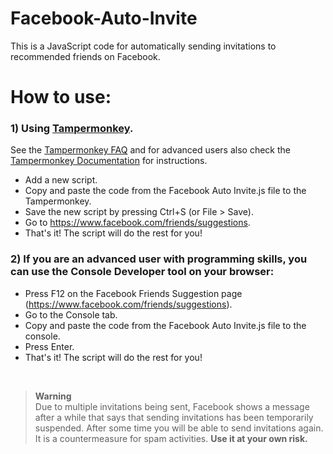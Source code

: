 
# Facebook-Auto-Invite

This is a JavaScript code for automatically sending invitations to recommended friends on Facebook.


# How to use:

  ### 1) Using <a href="https://www.tampermonkey.net/">Tampermonkey</a>.<br>
  See the <a href="https://www.tampermonkey.net/faq.php">Tampermonkey FAQ</a> and for advanced users also check the <a href="https://www.tampermonkey.net/documentation.php">Tampermonkey Documentation</a>  for instructions.

  * Add a new script.
  * Copy and paste the code from the Facebook Auto Invite.js file to the Tampermonkey.
  * Save the new script by pressing Ctrl+S (or File > Save).
  * Go to https://www.facebook.com/friends/suggestions.
  * That's it! The script will do the rest for you!


  ### 2) If you are an advanced user with programming skills, you can use the Console Developer tool on your browser:

  * Press F12 on the Facebook Friends Suggestion page (https://www.facebook.com/friends/suggestions).
  * Go to the Console tab.
  * Copy and paste the code from the Facebook Auto Invite.js file to the console.
  * Press Enter.
  * That's it! The script will do the rest for you!

<br>

> **Warning**
> <br>Due to multiple invitations being sent, Facebook shows a message after a while that says that sending invitations has been temporarily suspended. After some time you will be able to send invitations again. It is a countermeasure for spam activities. <b>Use it at your own risk.</b>
